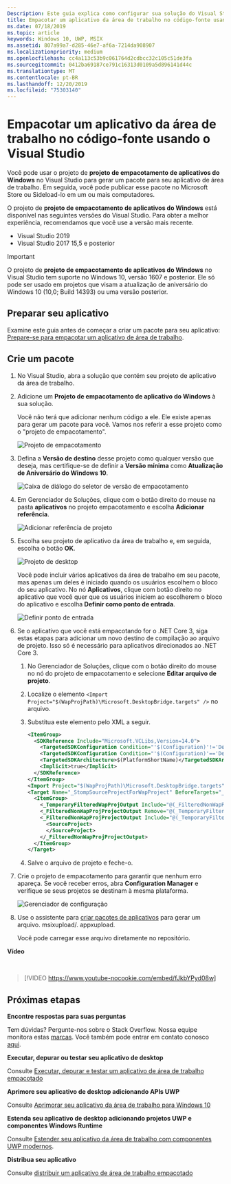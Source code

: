 ```yaml
---
Description: Este guia explica como configurar sua solução do Visual Studio para editar, depurar e empacotar o aplicativo de área de trabalho.
title: Empacotar um aplicativo da área de trabalho no código-fonte usando o Visual Studio
ms.date: 07/18/2019
ms.topic: article
keywords: Windows 10, UWP, MSIX
ms.assetid: 807a99a7-d285-46e7-af6a-7214da908907
ms.localizationpriority: medium
ms.openlocfilehash: cc4a113c53b9c061764d2cdbcc32c105c51de3fa
ms.sourcegitcommit: 0412ba69187ce791c16313d0109a5d896141d44c
ms.translationtype: MT
ms.contentlocale: pt-BR
ms.lasthandoff: 12/20/2019
ms.locfileid: "75303140"
---
```

# <a name="package-a-desktop-app-from-source-code-using-visual-studio"></a>Empacotar um aplicativo da área de trabalho no código-fonte usando o Visual Studio

Você pode usar o projeto de **projeto de empacotamento de aplicativos do Windows** no Visual Studio para gerar um pacote para seu aplicativo de área de trabalho. Em seguida, você pode publicar esse pacote no Microsoft Store ou Sideload-lo em um ou mais computadores.

O projeto de **projeto de empacotamento de aplicativos do Windows** está disponível nas seguintes versões do Visual Studio. Para obter a melhor experiência, recomendamos que você use a versão mais recente.

* Visual Studio 2019
* Visual Studio 2017 15,5 e posterior

> [!IMPORTANT]
> O projeto de **projeto de empacotamento de aplicativos do Windows** no Visual Studio tem suporte no Windows 10, versão 1607 e posterior. Ele só pode ser usado em projetos que visam a atualização de aniversário do Windows 10 (10,0; Build 14393) ou uma versão posterior.

## <a name="prepare-your-application"></a>Preparar seu aplicativo

Examine este guia antes de começar a criar um pacote para seu aplicativo: [Prepare-se para empacotar um aplicativo de área de trabalho](desktop-to-uwp-prepare.md).

<a id="new-packaging-project"/>

## <a name="create-a-package"></a>Crie um pacote

1. No Visual Studio, abra a solução que contém seu projeto de aplicativo da área de trabalho.

2. Adicione um **Projeto de empacotamento de aplicativo do Windows** à sua solução.

   Você não terá que adicionar nenhum código a ele. Ele existe apenas para gerar um pacote para você. Vamos nos referir a esse projeto como o "projeto de empacotamento".

   ![Projeto de empacotamento](images/packaging-project.png)

3. Defina a **Versão de destino** desse projeto como qualquer versão que deseja, mas certifique-se de definir a **Versão mínima** como **Atualização de Aniversário do Windows 10**.

   ![Caixa de diálogo do seletor de versão de empacotamento](images/packaging-version.png)

4. Em Gerenciador de Soluções, clique com o botão direito do mouse na pasta **aplicativos** no projeto empacotamento e escolha **Adicionar referência**.

   ![Adicionar referência de projeto](images/add-project-reference.png)

5. Escolha seu projeto de aplicativo da área de trabalho e, em seguida, escolha o botão **OK**.

   ![Projeto de desktop](images/reference-project.png)

   Você pode incluir vários aplicativos da área de trabalho em seu pacote, mas apenas um deles é iniciado quando os usuários escolhem o bloco do seu aplicativo. No nó **Aplicativos**, clique com botão direito no aplicativo que você quer que os usuários iniciem ao escolherem o bloco do aplicativo e escolha **Definir como ponto de entrada**.

   ![Definir ponto de entrada](images/entry-point-set.png)

6. Se o aplicativo que você está empacotando for o .NET Core 3, siga estas etapas para adicionar um novo destino de compilação ao arquivo de projeto. Isso só é necessário para aplicativos direcionados ao .NET Core 3.  

    1. No Gerenciador de Soluções, clique com o botão direito do mouse no nó do projeto de empacotamento e selecione **Editar arquivo de projeto**.

    2. Localize o elemento `<Import Project="$(WapProjPath)\Microsoft.DesktopBridge.targets" />` no arquivo.

    3. Substitua este elemento pelo XML a seguir.

        ``` xml
        <ItemGroup>
          <SDKReference Include="Microsoft.VCLibs,Version=14.0">
            <TargetedSDKConfiguration Condition="'$(Configuration)'!='Debug'">Retail</TargetedSDKConfiguration>
            <TargetedSDKConfiguration Condition="'$(Configuration)'=='Debug'">Debug</TargetedSDKConfiguration>
            <TargetedSDKArchitecture>$(PlatformShortName)</TargetedSDKArchitecture>
            <Implicit>true</Implicit>
          </SDKReference>
        </ItemGroup>
        <Import Project="$(WapProjPath)\Microsoft.DesktopBridge.targets" />
        <Target Name="_StompSourceProjectForWapProject" BeforeTargets="_ConvertItems">
          <ItemGroup>
            <_TemporaryFilteredWapProjOutput Include="@(_FilteredNonWapProjProjectOutput)" />
            <_FilteredNonWapProjProjectOutput Remove="@(_TemporaryFilteredWapProjOutput)" />
            <_FilteredNonWapProjProjectOutput Include="@(_TemporaryFilteredWapProjOutput)">
              <SourceProject>
              </SourceProject>
            </_FilteredNonWapProjProjectOutput>
          </ItemGroup>
        </Target>
        ```

    4. Salve o arquivo de projeto e feche-o.

7. Crie o projeto de empacotamento para garantir que nenhum erro apareça. Se você receber erros, abra **Configuration Manager** e verifique se seus projetos se destinam à mesma plataforma.

   ![Gerenciador de configuração](images/config-manager.png)

8. Use o assistente para [criar pacotes de aplicativos](../package/packaging-uwp-apps.md) para gerar um arquivo. msixupload/. appxupload.

   Você pode carregar esse arquivo diretamente no repositório.

**Vídeo**

&nbsp;
> [!VIDEO https://www.youtube-nocookie.com/embed/fJkbYPyd08w]

## <a name="next-steps"></a>Próximas etapas

**Encontre respostas para suas perguntas**

Tem dúvidas? Pergunte-nos sobre o Stack Overflow. Nossa equipe monitora estas [marcas](https://stackoverflow.com/questions/tagged/project-centennial+or+desktop-bridge). Você também pode entrar em contato conosco [aqui](https://social.msdn.microsoft.com/Forums/en-US/home?filter=alltypes&sort=relevancedesc&searchTerm=%5BDesktop%20Converter%5D).

**Executar, depurar ou testar seu aplicativo de desktop**

Consulte [Executar, depurar e testar um aplicativo de área de trabalho empacotado](desktop-to-uwp-debug.md)

**Aprimore seu aplicativo de desktop adicionando APIs UWP**

Consulte [Aprimorar seu aplicativo da área de trabalho para Windows 10](https://docs.microsoft.com/windows/apps/desktop/modernize/desktop-to-uwp-enhance)

**Estenda seu aplicativo de desktop adicionando projetos UWP e componentes Windows Runtime**

Consulte [Estender seu aplicativo da área de trabalho com componentes UWP modernos](https://docs.microsoft.com/windows/apps/desktop/modernize/desktop-to-uwp-extend).

**Distribua seu aplicativo**

Consulte [distribuir um aplicativo de área de trabalho empacotado](https://docs.microsoft.com/windows/apps/desktop/modernize/desktop-to-uwp-distribute)
